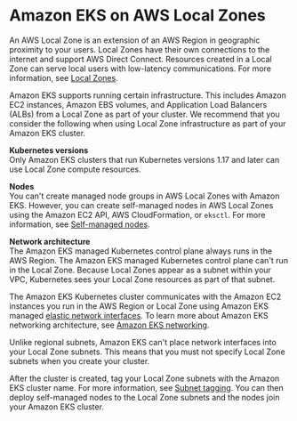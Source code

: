 # Amazon EKS on AWS Local Zones<a name="local-zones"></a>

An AWS Local Zone is an extension of an AWS Region in geographic proximity to your users\. Local Zones have their own connections to the internet and support AWS Direct Connect\. Resources created in a Local Zone can serve local users with low\-latency communications\. For more information, see [Local Zones](https://docs.aws.amazon.com/AWSEC2/latest/UserGuide/using-regions-availability-zones.html#concepts-local-zones)\. 

Amazon EKS supports running certain infrastructure\. This includes Amazon EC2 instances, Amazon EBS volumes, and Application Load Balancers \(ALBs\) from a Local Zone as part of your cluster\. We recommend that you consider the following when using Local Zone infrastructure as part of your Amazon EKS cluster\. 

**Kubernetes versions**  
Only Amazon EKS clusters that run Kubernetes versions 1\.17 and later can use Local Zone compute resources\.

**Nodes**  
You can't create managed node groups in AWS Local Zones with Amazon EKS\. However, you can create self\-managed nodes in AWS Local Zones using the Amazon EC2 API, AWS CloudFormation, or `eksctl`\. For more information, see [Self\-managed nodes](worker.md)\.

**Network architecture**  
The Amazon EKS managed Kubernetes control plane always runs in the AWS Region\. The Amazon EKS managed Kubernetes control plane can't run in the Local Zone\. Because Local Zones appear as a subnet within your VPC, Kubernetes sees your Local Zone resources as part of that subnet\. 

The Amazon EKS Kubernetes cluster communicates with the Amazon EC2 instances you run in the AWS Region or Local Zone using Amazon EKS managed [elastic network interfaces](https://docs.aws.amazon.com/AWSEC2/latest/UserGuide/using-eni.html)\. To learn more about Amazon EKS networking architecture, see [Amazon EKS networking](eks-networking.md)\.

Unlike regional subnets, Amazon EKS can't place network interfaces into your Local Zone subnets\. This means that you must not specify Local Zone subnets when you create your cluster\. 

After the cluster is created, tag your Local Zone subnets with the Amazon EKS cluster name\. For more information, see [Subnet tagging](network_reqs.md#vpc-subnet-tagging)\. You can then deploy self\-managed nodes to the Local Zone subnets and the nodes join your Amazon EKS cluster\.